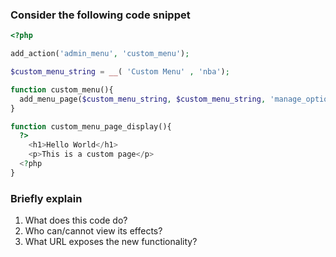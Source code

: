 ### Consider the following code snippet

```php
<?php

add_action('admin_menu', 'custom_menu');

$custom_menu_string = __( 'Custom Menu' , 'nba');

function custom_menu(){
  add_menu_page($custom_menu_string, $custom_menu_string, 'manage_options', 'custom-menu', 'custom_menu_page_display');
}

function custom_menu_page_display(){
  ?>
    <h1>Hello World</h1>
    <p>This is a custom page</p>
  <?php
}
```

### Briefly explain

1. What does this code do?
1. Who can/cannot view its effects?
1. What URL exposes the new functionality?
